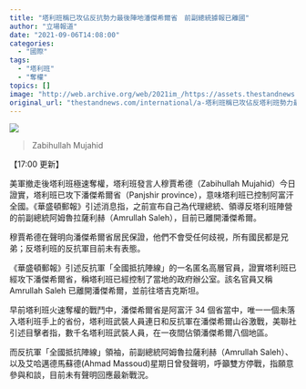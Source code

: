 ```yaml
---
title: "塔利班稱已攻佔反抗勢力最後陣地潘傑希爾省　前副總統據報已離國"
author: "立場報道"
date: "2021-09-06T14:08:00"
categories:
  - "國際"
tags:
  - "塔利班"
  - "奪權"
topics: []
image: "http://web.archive.org/web/2021im_/https://assets.thestandnews.com/media/photos/Layer_1_r4B0b9i.png"
original_url: "thestandnews.com/international/a-塔利班稱已攻佔反塔利班勢力最後陣地潘傑希爾省-控制全國"
---
```

![](http://web.archive.org/web/2021im_/https://assets.thestandnews.com/media/photos/Layer_1_r4B0b9i.png)
> Zabihullah Mujahid

【17:00 更新】

美軍撤走後塔利班極速奪權，塔利班發言人穆賈希德（Zabihullah Mujahid）今日證實，塔利班已攻下潘傑希爾省（Panjshir province），意味塔利班已控制阿富汗全國。《華盛頓郵報》引述消息指，之前宣布自己為代理總統、領導反塔利班陣營的前副總統阿姆魯拉薩利赫（Amrullah Saleh），目前已離開潘傑希爾。

穆賈希德在聲明向潘傑希爾省居民保證，他們不會受任何歧視，所有國民都是兄弟；反塔利班的反抗軍目前未有表態。

《華盛頓郵報》引述反抗軍「全國抵抗陣線」的一名匿名高層官員，證實塔利班已經攻下潘傑希爾省，稱塔利班已經控制了當地的政府辦公室。該名官員又稱 Amrullah Saleh 已離開潘傑希爾，並前往塔吉克斯坦。

早前塔利班火速奪權的戰鬥中，潘傑希爾省是阿富汗 34 個省當中，唯一一個未落入塔利班手上的省份，塔利班武裝人員連日和反抗軍在潘傑希爾山谷激戰，美聯社引述目擊者指，數千名塔利班武裝人員，在一夜間佔領潘傑希爾八個地區。

而反抗軍「全國抵抗陣線」領袖，前副總統阿姆魯拉薩利赫（Amrullah Saleh）、以及艾哈邁德馬蘇德(Ahmad Massoud)星期日曾發聲明，呼籲雙方停戰，指願意參與和談，目前未有聲明回應最新戰況。